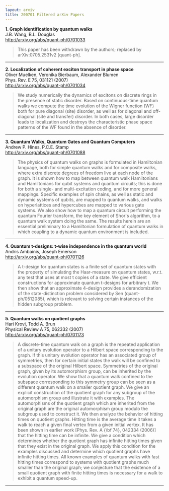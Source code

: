 ```yaml
---
layout: arxiv
title: 200701 Filtered arXiv Papers
---
```


**1.    Graph identification by quantum walks**  
J.B. Wang, B.L. Douglas  
http://arxiv.org/abs/quant-ph/0701033  
<blockquote>
<p>
This paper has been withdrawn by the authors; replaced by arXiv:0705.2531v2 [quant-ph].
</p>
</blockquote>

------

**2.    Localization of coherent exciton transport in phase space**  
Oliver Muelken, Veronika Bierbaum, Alexander Blumen  
Phys. Rev. E 75, 031121 (2007)  
http://arxiv.org/abs/quant-ph/0701034  
<blockquote>
<p>
We study numerically the dynamics of excitons on discrete rings in the presence of static disorder. Based on continuous-time quantum walks we compute the time evolution of the Wigner function (WF) both for pure diagonal (site) disorder, as well as for diagonal and off-diagonal (site and transfer) disorder. In both cases, large disorder leads to localization and destroys the characteristic phase space patterns of the WF found in the absence of disorder.
</p>
</blockquote>

------

**3.    Quantum Walks, Quantum Gates and Quantum Computers**  
Andrew P. Hines, P.C.E. Stamp  
http://arxiv.org/abs/quant-ph/0701088  
<blockquote>
<p>
The physics of quantum walks on graphs is formulated in Hamiltonian language, both for simple quantum walks and for composite walks, where extra discrete degrees of freedom live at each node of the graph. It is shown how to map between quantum walk Hamiltonians and Hamiltonians for qubit systems and quantum circuits; this is done for both a single- and multi-excitation coding, and for more general mappings. Specific examples of spin chains, as well as static and dynamic systems of qubits, are mapped to quantum walks, and walks on hyperlattices and hypercubes are mapped to various gate systems. We also show how to map a quantum circuit performing the quantum Fourier transform, the key element of Shor's algorithm, to a quantum walk system doing the same. The results herein are an essential preliminary to a Hamiltonian formulation of quantum walks in which coupling to a dynamic quantum environment is included.
</p>
</blockquote>

------

**4.    Quantum t-designs: t-wise independence in the quantum world**  
Andris Ambainis, Joseph Emerson  
http://arxiv.org/abs/quant-ph/0701126  
<blockquote>
<p>
A t-design for quantum states is a finite set of quantum states with the property of simulating the Haar-measure on quantum states, w.r.t. any test that uses at most t copies of a state. We give efficient constructions for approximate quantum t-designs for arbitrary t. We then show that an approximate 4-design provides a derandomization of the state-distinction problem considered by Sen (quant-ph/0512085), which is relevant to solving certain instances of the hidden subgroup problem.
</p>
</blockquote>

------

**5.    Quantum walks on quotient graphs**  
Hari Krovi, Todd A. Brun  
Physical Review A 75, 062332 (2007)  
http://arxiv.org/abs/quant-ph/0701173  
<blockquote>
<p>
A discrete-time quantum walk on a graph is the repeated application of a unitary evolution operator to a Hilbert space corresponding to the graph. If this unitary evolution operator has an associated group of symmetries, then for certain initial states the walk will be confined to a subspace of the original Hilbert space. Symmetries of the original graph, given by its automorphism group, can be inherited by the evolution operator. We show that a quantum walk confined to the subspace corresponding to this symmetry group can be seen as a different quantum walk on a smaller quotient graph. We give an explicit construction of the quotient graph for any subgroup of the automorphism group and illustrate it with examples. The automorphisms of the quotient graph which are inherited from the original graph are the original automorphism group modulo the subgroup used to construct it. We then analyze the behavior of hitting times on quotient graphs. Hitting time is the average time it takes a walk to reach a given final vertex from a given initial vertex. It has been shown in earlier work [Phys. Rev. A {\bf 74}, 042334 (2006)] that the hitting time can be infinite. We give a condition which determines whether the quotient graph has infinite hitting times given that they exist in the original graph. We apply this condition for the examples discussed and determine which quotient graphs have infinite hitting times. All known examples of quantum walks with fast hitting times correspond to systems with quotient graphs much smaller than the original graph; we conjecture that the existence of a small quotient graph with finite hitting times is necessary for a walk to exhibit a quantum speed-up.
</p>
</blockquote>

------

